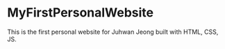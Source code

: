 # MyFirstPersonalWebsite
This is the first personal website for Juhwan Jeong built with HTML, CSS, JS.